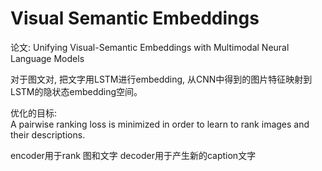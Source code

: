 # Visual Semantic Embeddings

论文: Unifying Visual-Semantic Embeddings with Multimodal Neural Language Models

对于图文对, 把文字用LSTM进行embedding, 从CNN中得到的图片特征映射到LSTM的隐状态embedding空间。

优化的目标:  
A pairwise ranking loss is minimized in order to learn to rank images and their descriptions.

encoder用于rank 图和文字
decoder用于产生新的caption文字
